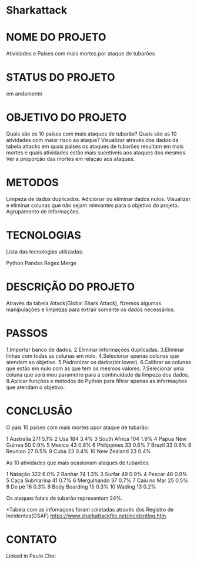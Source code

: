 # Sharkattack
 
# NOME DO PROJETO
Atividades e Paises com mais mortes por ataque de tubarões

# STATUS DO PROJETO
em andamento

# OBJETIVO DO PROJETO
Quais são os 10 paises com mais ataques de tubarão?
Quais são as 10 atividades com maior risco ao ataque?
Visualizar através dos dados da tabela attacks em quais paises os ataques de tubarões resultam em mais mortes e quais atividades estão mais sucetíveis aos ataques dos mesmos.
Ver a proporção das mortes em relação aos ataques.

# METODOS
Limpeza de dados duplicados.
Adicionar  ou eliminar dados nulos.
Visualizar e eliminar colunas que não sejam relevantes para o objetivo do projeto.
Agrupamento de informações.


# TECNOLOGIAS 
Lista das tecnologias utilizadas:

Python
Pandas
Regex
Merge


# DESCRIÇÃO DO PROJETO
Através da tabela Attack(Global Shark Attack), fizemos algumas manipulações e limpezas para extrair somente os dados necessários.

# PASSOS
1.Importar banco de dados.
2.Eliminar informações duplicadas.
3.Eliminar linhas com todas as colunas em nulo.
4.Selecionar apenas colunas que atendam ao objetivo.
5.Padronizar os dados(str.lower).
6.Calibrar as colunas que estão em nulo com as que tem os mesmos valores.
7.Selecionar uma coluna que será meu parametro para a continuidade da limpeza dos dados.
8.Aplicar funções e métodos do Python para filtrar apenas as informações que atendam o objetivo.

# CONCLUSÂO
O pais 10 países com mais mortes ppor ataque de tubarão:

1	Australia	      271     5.1%
2	Usa	              184     3.4%
3	South Africa      104     1.9%
4	Papua New Guinea   50     0.9%
5	Mexico	           43     0.8%
6	Philippines	       33     0.6%
7	Brazil	           33     0.6%
8	Reunion	           27     0.5%
9	Cuba	           23     0.4%
10  New Zealand	       23     0.4%

As 10 atividades que mais ocasionam ataques de tubarões:

1	Natação	        322       6.0%
2	Banhar	         74       1.3%
3	Surfar        	 49       0.9%
4	Pescar	         48       0.9%
5	Caça Submarina	 41       0.7%
6	Mergulhando	     37       0.7%
7	Caiu no Mar	     25       0.5%   
8	De pé	         16       0.3%
9	Body Boarding    15       0.3%
10	Wading           13       0.2%

Os ataques fatais de tubarão representam 24%.

*Tabela com as infomaçoes foram coletadas através dos Registro de Incidentes(GSAF) https://www.sharkattackfile.net/incidentlog.htm.

# CONTATO
Linked in Paulo Choi